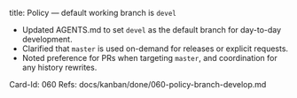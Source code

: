 title: Policy — default working branch is `devel`

- Updated AGENTS.md to set `devel` as the default branch for day-to-day development.
- Clarified that `master` is used on-demand for releases or explicit requests.
- Noted preference for PRs when targeting `master`, and coordination for any history rewrites.

Card-Id: 060
Refs: docs/kanban/done/060-policy-branch-develop.md
